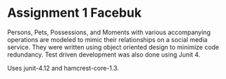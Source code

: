 # Assignment 1 Facebuk

Persons, Pets, Possessions, and Moments with various accompanying operations are modeled to mimic their relationships on a social media service. They were written using object 
oriented design to minimize code redundancy. Test driven development was also done using Junit 4.

Uses junit-4.12 and hamcrest-core-1.3.
